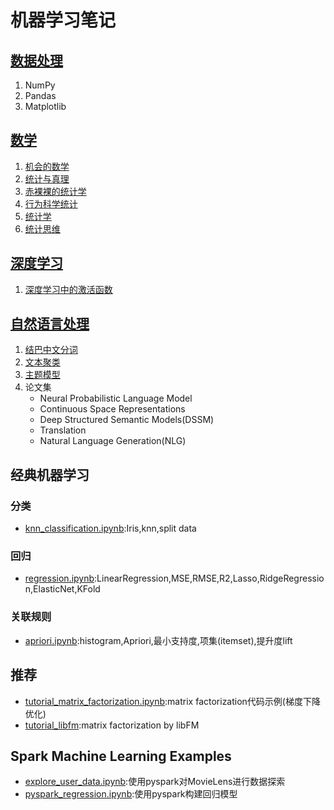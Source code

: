 # 机器学习笔记
## [数据处理][0]
1. NumPy
1. Pandas
1. Matplotlib

## [数学][10]
1. [机会的数学][11]
1. [统计与真理][12]
1. [赤裸裸的统计学][13]
1. [行为科学统计][14]
1. [统计学][15]
1. [统计思维][16]

## [深度学习][40]
1. [深度学习中的激活函数][41]

## [自然语言处理][30]
1. [结巴中文分词][31]
1. [文本聚类][32]
1. [主题模型][33]
1. 论文集
    - Neural Probabilistic Language Model
    - Continuous Space Representations
    - Deep Structured Semantic Models(DSSM)
    - Translation
    - Natural Language Generation(NLG)

## 经典机器学习
### 分类
- [knn_classification.ipynb](knn_classification.ipynb):Iris,knn,split data

### 回归
- [regression.ipynb](regression.ipynb):LinearRegression,MSE,RMSE,R2,Lasso,RidgeRegression,ElasticNet,KFold

### 关联规则
- [apriori.ipynb](apriori.ipynb):histogram,Apriori,最小支持度,项集(itemset),提升度lift

## 推荐
- [tutorial_matrix_factorization.ipynb](tutorial_matrix_factorization.ipynb):matrix factorization代码示例(梯度下降优化)
- [tutorial_libfm](tutorial_libfm):matrix factorization by libFM

## Spark Machine Learning Examples
- [explore_user_data.ipynb](pyspark_explore_user_data.ipynb):使用pyspark对MovieLens进行数据探索
- [pyspark_regression.ipynb](pyspark_regression.ipynb):使用pyspark构建回归模型



[0]: data-processing/

[10]: math/
[11]: math/chance-of-math.ipynb
[12]: math/statistics-and-truth.ipynb
[13]: math/naked-statistics.ipynb
[14]: math/StatisticsForTheBehavioralSciences
[15]: math/statistics
[16]: math/thinkstats

[30]:natural-language-processing/
[31]:natural-language-processing/jieba.ipynb
[32]:natural-language-processing/text_clustering.ipynb
[33]:natural-language-processing/topic_model.ipynb

[40]:deep-learning
[41]:deep-learning/activation-function.ipynb
